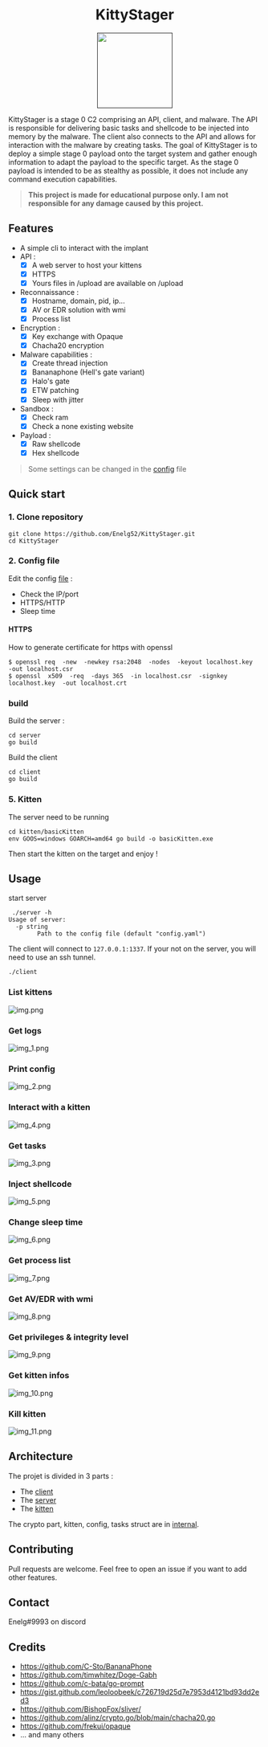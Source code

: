 <h1 align="center">
    KittyStager
</h1>

<p align="center">
  <a href="" rel="noopener">
 <img width=150px height=150px src="./img/black-cat.png"> </a>
</p>


KittyStager is a stage 0 C2 comprising an API, client, and malware. The API is responsible for delivering basic tasks and shellcode to be injected into memory by the malware. The client also connects to the API and allows for interaction with the malware by creating tasks. The goal of KittyStager is to deploy a simple stage 0 payload onto the target system and gather enough information to adapt the payload to the specific target. As the stage 0 payload is intended to be as stealthy as possible, it does not include any command execution capabilities.

> **This project is made for educational purpose only. I am not responsible for any damage caused by this project.**


## Features
- A simple cli to interact with the implant
- API :
    - [x] A web server to host your kittens
    - [x] HTTPS
    - [x] Yours files in /upload are available on /upload
- Reconnaissance :
    - [x] Hostname, domain, pid, ip...
    - [x] AV or EDR solution with wmi
    - [x] Process list
- Encryption :
    - [x] Key exchange with Opaque
    - [x] Chacha20 encryption
- Malware capabilities :
    - [x] Create thread injection
    - [x] Bananaphone (Hell's gate variant)
    - [x] Halo's gate
    - [x] ETW patching
    - [x] Sleep with jitter
- Sandbox :
    - [x] Check ram
    - [x] Check a none existing website
- Payload :
    - [x] Raw shellcode
    - [x] Hex shellcode

> Some settings can be changed in the [config](config.yaml) file

## Quick start
### 1. Clone repository
```
git clone https://github.com/Enelg52/KittyStager.git
cd KittyStager 
```
### 2. Config file
Edit the config [file](config.yaml) :
- Check the IP/port
- HTTPS/HTTP
- Sleep time

#### HTTPS
How to generate certificate for https with openssl
```
$ openssl req  -new  -newkey rsa:2048  -nodes  -keyout localhost.key  -out localhost.csr
$ openssl  x509  -req  -days 365  -in localhost.csr  -signkey localhost.key  -out localhost.crt
```

### build
Build the server :
```
cd server
go build
```
Build the client
```
cd client
go build
```
### 5. Kitten
The server need to be running
```
cd kitten/basicKitten
env GOOS=windows GOARCH=amd64 go build -o basicKitten.exe
```
Then start the kitten on the target and enjoy !

## Usage
start server
```
 ./server -h
Usage of server:
  -p string
        Path to the config file (default "config.yaml")
```
The client will connect to `127.0.0.1:1337`. If your not on the server, you will need to use an ssh tunnel.
```
./client
```
### List kittens
![img.png](img/img.png)
### Get logs
![img_1.png](img/img_1.png)
### Print config
![img_2.png](img/img_2.png)
### Interact with a kitten
![img_4.png](img/img_4.png)
### Get tasks
![img_3.png](img/img_3.png)
### Inject shellcode
![img_5.png](img/img_5.png)
### Change sleep time
![img_6.png](img/img_6.png)
### Get process list
![img_7.png](img/img_7.png)
### Get AV/EDR with wmi
![img_8.png](img/img_8.png)
### Get privileges & integrity level
![img_9.png](img/img_9.png)
### Get kitten infos
![img_10.png](img/img_10.png)
### Kill kitten
![img_11.png](img/img_11.png)

## Architecture
The projet is divided in 3 parts : 
- The [client](client)
- The [server](server)
- The [kitten](kitten)

The crypto part, kitten, config, tasks struct are in [internal](internal).  

## Contributing

Pull requests are welcome. Feel free to open an issue if you want to add other features.

## Contact
Enelg#9993 on discord

## Credits
- https://github.com/C-Sto/BananaPhone
- https://github.com/timwhitez/Doge-Gabh
- https://github.com/c-bata/go-prompt
- https://gist.github.com/leoloobeek/c726719d25d7e7953d4121bd93dd2ed3
- https://github.com/BishopFox/sliver/
- https://github.com/alinz/crypto.go/blob/main/chacha20.go
- https://github.com/frekui/opaque
- ... and many others